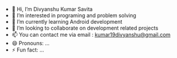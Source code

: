 - 👋 Hi, I’m Divyanshu Kumar Savita
- 👀 I’m interested in programing and problem solving
- 🌱 I’m currently learning Android development
- 💞️ I’m looking to collaborate on development related projects
- 📫 You can contact me via email : kumar19divyanshu@gmail.com
- 😄 Pronouns: ...
- ⚡ Fun fact: ...

<!---
The-vyanshuDev/The-vyanshuDev is a ✨ special ✨ repository because its `README.md` (this file) appears on your GitHub profile.
You can click the Preview link to take a look at your changes.
--->
